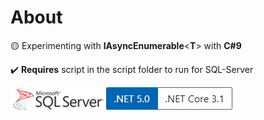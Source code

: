 ﻿# About

 :yellow_circle: Experimenting with **IAsyncEnumerable**&lt;**T**&gt; with **C#9**

:heavy_check_mark:  **Requires** script in the script folder to run for SQL-Server

![img](assets/sql-server.png) ![img](assets/Versions.png)

